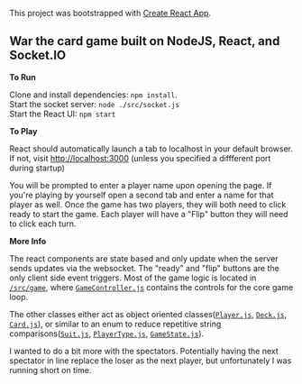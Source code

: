This project was bootstrapped with [Create React App](https://github.com/facebook/create-react-app).

## War the card game built on NodeJS, React, and Socket.IO

**To Run**

Clone and install dependencies: `npm install`.<br/>
Start the socket server: `node ./src/socket.js`<br>
Start the React UI: `npm start`

**To Play**

React should automatically launch a tab to localhost in your default browser.
If not, visit [http://localhost:3000](http://localhost:3000) (unless you specified a diffferent port  during startup)

You will be prompted to enter a player name upon opening the page. If you're playing by yourself open a second tab and enter a name for that player as well.
Once the game has two players, they will both need to click ready to start the game. Each player will have a "Flip" button they will need to click each turn.

**More Info**

The react components are state based and only update when the server sends updates via the websocket. The "ready" and "flip" buttons are the only
client side event triggers. Most of the game logic is located in [`/src/game`](https://github.com/scottm85/war/tree/master/src/Game), where [`GameController.js`](https://github.com/scottm85/war/blob/master/src/Game/GameController.jshttps://github.com/scottm85/war/blob/master/src/Game/GameController.js) contains the controls  for the core game loop.

The other classes either act as object oriented classes([`Player.js`](https://github.com/scottm85/war/blob/master/src/Game/Player.js), [`Deck.js`](https://github.com/scottm85/war/blob/master/src/Game/Deck.js), [`Card.js`](https://github.com/scottm85/war/blob/master/src/Game/Card.js)), or similar to an enum to reduce repetitive string comparisons([`Suit.js`](https://github.com/scottm85/war/blob/master/src/Game/Suit.js), [`PlayerType.js`](https://github.com/scottm85/war/blob/master/src/Game/PlayerType.js), [`GameState.js`](https://github.com/scottm85/war/blob/master/src/Game/GameState.js)).

I wanted to do a bit more with the spectators. Potentially having the next spectator in line replace the loser as the next player, but unfortunately I was running short on time.